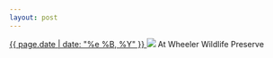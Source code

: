 ```yaml
---
layout: post
---
```


<p>
  <a href="/402">
    <time>{{ page.date | date: "%e %B, %Y" }}</time>
  </a>
  <a href="/402"><img src="{{ site.assets_url }}/402.jpg"/></a>
  <span>At Wheeler Wildlife Preserve</span>
</p>

